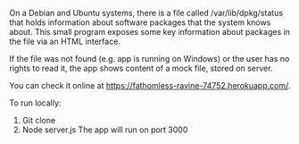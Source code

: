 On a Debian and Ubuntu systems, there is a file called /var/lib/dpkg/status that holds information about software packages that the system knows about. This small program exposes some key information about packages in the file via an HTML interface.

If the file was not found (e.g. app is running on Windows) or the user has no rights to read it, the app shows content of a mock file, stored on server.

You can check it online at https://fathomless-ravine-74752.herokuapp.com/.

To run locally:
1. Git clone
2. Node server.js
The app will run on port 3000
